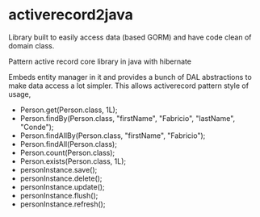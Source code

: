 # activerecord2java

Library built to easily access data (based GORM) and have code clean of domain class. 

Pattern active record core library in java with hibernate

Embeds entity manager in it and provides a bunch of DAL abstractions to make data access a lot simpler. This allows activerecord pattern style of usage,

 * Person.get(Person.class, 1L);
 * Person.findBy(Person.class, "firstName", "Fabricio", "lastName", "Conde");
 * Person.findAllBy(Person.class, "firstName", "Fabricio");
 * Person.findAll(Person.class);
 * Person.count(Person.class);
 * Person.exists(Person.class, 1L);
 * personInstance.save();
 * personInstance.delete();
 * personInstance.update();
 * personInstance.flush();
 * personInstance.refresh();
